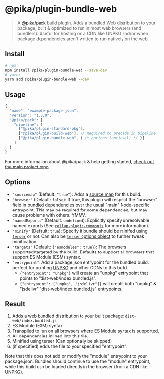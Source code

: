 # @pika/plugin-bundle-web

> A [@pika/pack](https://github.com/pikapkg/pack) build plugin.
> Adds a bundled Web distribution to your package, built & optimized to run in most web browsers (and bundlers). Useful for hosting on a CDN like UNPKG and/or when package dependencies aren't written to run natively on the web.


## Install

```sh
# npm:
npm install @pika/plugin-bundle-web --save-dev
# yarn:
yarn add @pika/plugin-bundle-web --dev
```


## Usage

```js
{
  "name": "example-package-json",
  "version": "1.0.0",
  "@pika/pack": {
    "pipeline": [
      ["@pika/plugin-standard-pkg"],
      ["@pika/plugin-build-web"], // Required to precede in pipeline
      ["@pika/plugin-bundle-web", { /* options (optional) */ }]
    ]
  }
}
```

For more information about @pika/pack & help getting started, [check out the main project repo](https://github.com/pikapkg/pack).

## Options

- `"sourcemap"` (Default: `"true"`): Adds a [source map](https://www.html5rocks.com/en/tutorials/developertools/sourcemaps/) for this build.
- `"browser"` (Default: `false`): If true, this plugin will respect the "browser" field in bundled dependencies over the usual "main" Node-specific entrypoint. This may be required for some dependencies, but may cause problems with others. YMMV.
- `"namedExports"` (Default: `undefined`): Ecplicitly specify unresolvable named exports (See [`rollup-plugin-commonjs`](https://github.com/rollup/rollup-plugin-commonjs/tree/v9.2.0#custom-named-exports) for more information).
- `"minify"` (Default: `true`): Specify if bundle should be minifed using [`terser`](https://github.com/terser-js/terser) or not. Can also be [`terser` options object](https://github.com/terser-js/terser#minify-options) to further tweak minification.
- `"targets"` (Default: `{"esmodules": true}`): The browsers supported/targeted by the build. Defaults to support all browsers that support ES Module (ESM) syntax.
- `"entrypoint"`: Add a package.json entrypoint for the bundled build. perfect for pointing [UNPKG](https://unpkg.com/) and other CDNs to this build. 
  - `{"entrypoint": "unpkg"}` will create an "unpkg" entrypoint that points to "dist-web/index.bundled.js".
  - `{"entrypoint": ["unpkg", "jsdelivr"]}` will create both "unpkg" & "jsdelivr" "dist-web/index.bundled.js" entrypoints.

## Result

1. Adds a web bundled distribution to your built package: `dist-web/index.bundled.js`
  1. ES Module (ESM) syntax
  1. Transpiled to run on all browsers where ES Module syntax is supported.
  1. All dependencies inlined into this file.
  1. Minified using terser (Can optionally be skipped)
  1. (if specified) Adds the file to your specified "entrypoint".

Note that this does not add or modify the "module" entrypoint to your package.json. Bundles should continue to use the "module" entrypoint, while this build can be loaded directly in the browser (from a CDN like UNPKG).
